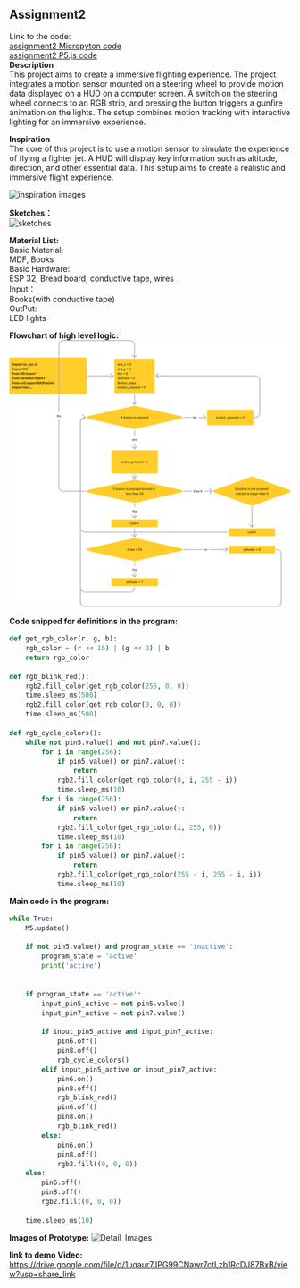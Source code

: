 ## Assignment2  
Link to the code:  
[assignment2 Micropyton code](main.py)  
[assignment2 P5.js code](main.py)     
**Description**  
This project aims to create a immersive flighting experience. The project integrates a motion sensor mounted on a steering wheel to provide motion data displayed on a HUD on a computer screen. A switch on the steering wheel connects to an RGB strip, and pressing the button triggers a gunfire animation on the lights. The setup combines motion tracking with interactive lighting for an immersive experience.  

**Inspiration**  
The core of this project is to use a motion sensor to simulate the experience of flying a fighter jet. A HUD will display key information such as altitude, direction, and other essential data. This setup aims to create a realistic and immersive flight experience.  

![inspiration images](inspiration_images.png)

**Sketches：**  
![sketches](Sketch.png)

**Material List:**  
Basic Material:  
MDF, Books  
Basic Hardware:  
ESP 32, Bread board, conductive tape, wires  
Input：  
Books(with conductive tape)  
OutPut:  
LED lights 

**Flowchart of high level logic:**   
![digram](Flowchart.png)




**Code snipped for definitions in the program:** 

```Python
def get_rgb_color(r, g, b):
    rgb_color = (r << 16) | (g << 8) | b
    return rgb_color

def rgb_blink_red():
    rgb2.fill_color(get_rgb_color(255, 0, 0))
    time.sleep_ms(500)
    rgb2.fill_color(get_rgb_color(0, 0, 0))
    time.sleep_ms(500)

def rgb_cycle_colors():
    while not pin5.value() and not pin7.value():
        for i in range(256):
            if pin5.value() or pin7.value():
                return
            rgb2.fill_color(get_rgb_color(0, i, 255 - i))
            time.sleep_ms(10)
        for i in range(256):
            if pin5.value() or pin7.value():
                return
            rgb2.fill_color(get_rgb_color(i, 255, 0))
            time.sleep_ms(10)
        for i in range(256):
            if pin5.value() or pin7.value():
                return
            rgb2.fill_color(get_rgb_color(255 - i, 255 - i, i))
            time.sleep_ms(10)
```

**Main code in the program:** 
```Python
while True:
    M5.update()

    if not pin5.value() and program_state == 'inactive':
        program_state = 'active'
        print('active')
       

    if program_state == 'active':
        input_pin5_active = not pin5.value()
        input_pin7_active = not pin7.value()

        if input_pin5_active and input_pin7_active:
            pin6.off()
            pin8.off()
            rgb_cycle_colors()
        elif input_pin5_active or input_pin7_active:
            pin6.on()
            pin8.off()
            rgb_blink_red() 
            pin6.off()
            pin8.on()
            rgb_blink_red()
        else:
            pin6.on()   
            pin8.off()
            rgb2.fill((0, 0, 0))
    else:
        pin6.off()
        pin8.off()
        rgb2.fill((0, 0, 0))

    time.sleep_ms(10)
```
**Images of Prototype:**
![Detail_Images](Detail_Images.png)

**link to demo Video:**  
https://drive.google.com/file/d/1uqaur7JPG99CNawr7ctLzb1RcDJ87BxB/view?usp=share_link


